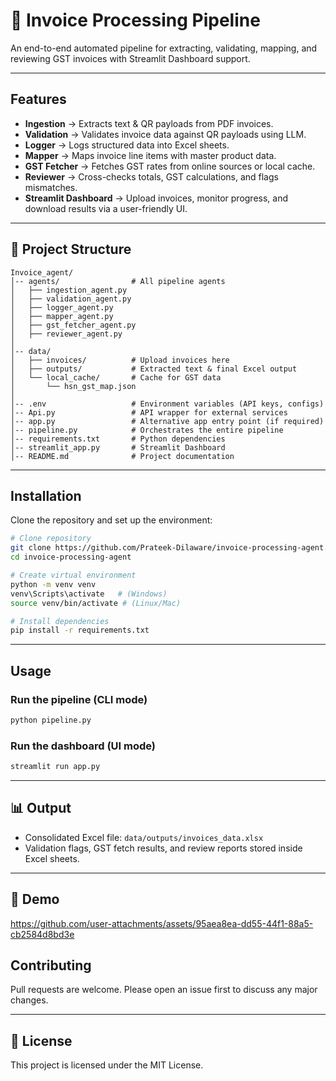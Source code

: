 # 🧾 Invoice Processing Pipeline

An end-to-end automated pipeline for extracting, validating, mapping, and reviewing GST invoices with Streamlit Dashboard support.

---

## Features

* **Ingestion** → Extracts text & QR payloads from PDF invoices.
* **Validation** → Validates invoice data against QR payloads using LLM.
* **Logger** → Logs structured data into Excel sheets.
* **Mapper** → Maps invoice line items with master product data.
* **GST Fetcher** → Fetches GST rates from online sources or local cache.
* **Reviewer** → Cross-checks totals, GST calculations, and flags mismatches.
* **Streamlit Dashboard** → Upload invoices, monitor progress, and download results via a user-friendly UI.

---

## 📂 Project Structure

```
Invoice_agent/
│-- agents/                # All pipeline agents
│   ├── ingestion_agent.py
│   ├── validation_agent.py
│   ├── logger_agent.py
│   ├── mapper_agent.py
│   ├── gst_fetcher_agent.py
│   ├── reviewer_agent.py
│
│-- data/
│   ├── invoices/          # Upload invoices here
│   ├── outputs/           # Extracted text & final Excel output
│   └── local_cache/       # Cache for GST data
│       └── hsn_gst_map.json
│
│-- .env                   # Environment variables (API keys, configs)
│-- Api.py                 # API wrapper for external services
│-- app.py                 # Alternative app entry point (if required)
│-- pipeline.py            # Orchestrates the entire pipeline
│-- requirements.txt       # Python dependencies
│-- streamlit_app.py       # Streamlit Dashboard
│-- README.md              # Project documentation

```

---

## Installation

Clone the repository and set up the environment:

```bash
# Clone repository
git clone https://github.com/Prateek-Dilaware/invoice-processing-agent.git
cd invoice-processing-agent

# Create virtual environment
python -m venv venv
venv\Scripts\activate   # (Windows)
source venv/bin/activate # (Linux/Mac)

# Install dependencies
pip install -r requirements.txt
```

---

## Usage

### Run the pipeline (CLI mode)

```bash
python pipeline.py
```


### Run the dashboard (UI mode)

```bash
streamlit run app.py
```

---

## 📊 Output

* Consolidated Excel file: `data/outputs/invoices_data.xlsx`
* Validation flags, GST fetch results, and review reports stored inside Excel sheets.

---


## 🎥 Demo




https://github.com/user-attachments/assets/95aea8ea-dd55-44f1-88a5-cb2584d8bd3e



## Contributing

Pull requests are welcome. Please open an issue first to discuss any major changes.

---

## 📜 License

This project is licensed under the MIT License.





